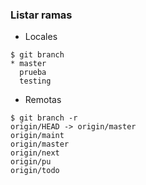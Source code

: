 ### Listar ramas

* Locales

```shell
$ git branch
* master
  prueba
  testing

```
* Remotas

```shell
$ git branch -r
origin/HEAD -> origin/master
origin/maint
origin/master
origin/next
origin/pu
origin/todo

```
